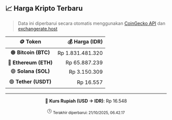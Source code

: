 

<!-- HARGA_KRIPTO -->
## 📈 Harga Kripto Terbaru

> Data ini diperbarui secara otomatis menggunakan [CoinGecko API](https://www.coingecko.com/) dan [exchangerate.host](https://exchangerate.host/)

<div align="center">

| 🪙 Token | 💰 Harga (IDR) |
|:------:|---------------:|
| 🟠 **Bitcoin (BTC)**   | Rp 1.831.481.320 |
| 🔵 **Ethereum (ETH)**  | Rp 65.887.239 |
| 🟣 **Solana (SOL)**    | Rp 3.150.309 |
| 🟢 **Tether (USDT)**   | Rp 16.557 |

---

💱 **Kurs Rupiah (USD → IDR)**: Rp 16.548

🕒 <sub>Terakhir diperbarui: 21/10/2025, 06.42.17</sub>

</div>
<!-- /HARGA_KRIPTO -->